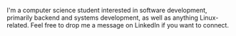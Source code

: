 I'm a computer science student interested in software development, 
primarily backend and systems development, as well as anything Linux-related.
Feel free to drop me a message on LinkedIn if you want to connect.
